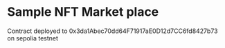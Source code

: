 # Sample NFT Market place

Contract deployed to 0x3da1Abec70dd64F71917aE0D12d7CC6fd8427b73 on sepolia testnet
